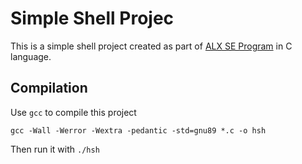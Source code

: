 # Simple Shell Projec

This is a simple shell project created as part of [ALX SE Program](https://www.alxafrica.com/software-engineering/) in C language.

## Compilation

Use `gcc` to compile this project

    gcc -Wall -Werror -Wextra -pedantic -std=gnu89 *.c -o hsh

Then run it with `./hsh`
